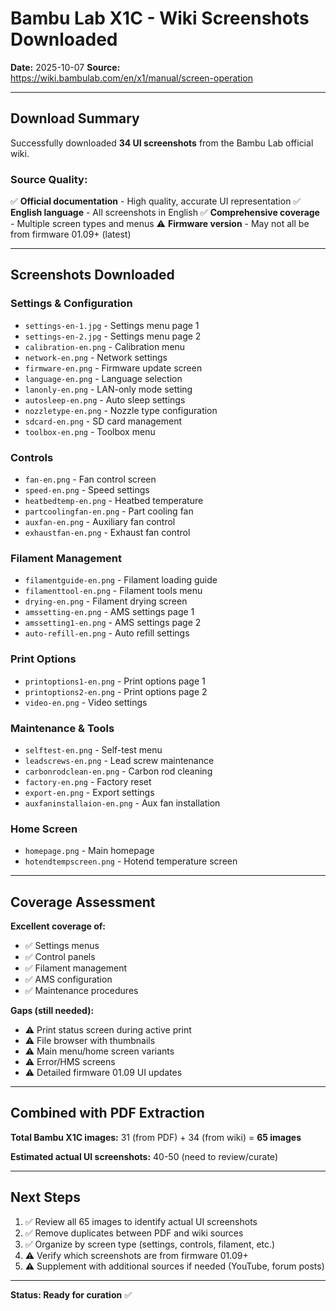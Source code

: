 # Bambu Lab X1C - Wiki Screenshots Downloaded

**Date:** 2025-10-07
**Source:** https://wiki.bambulab.com/en/x1/manual/screen-operation

---

## Download Summary

Successfully downloaded **34 UI screenshots** from the Bambu Lab official wiki.

### Source Quality:
✅ **Official documentation** - High quality, accurate UI representation
✅ **English language** - All screenshots in English
✅ **Comprehensive coverage** - Multiple screen types and menus
⚠️  **Firmware version** - May not all be from firmware 01.09+ (latest)

---

## Screenshots Downloaded

### Settings & Configuration
- `settings-en-1.jpg` - Settings menu page 1
- `settings-en-2.jpg` - Settings menu page 2
- `calibration-en.png` - Calibration menu
- `network-en.png` - Network settings
- `firmware-en.png` - Firmware update screen
- `language-en.png` - Language selection
- `lanonly-en.png` - LAN-only mode setting
- `autosleep-en.png` - Auto sleep settings
- `nozzletype-en.png` - Nozzle type configuration
- `sdcard-en.png` - SD card management
- `toolbox-en.png` - Toolbox menu

### Controls
- `fan-en.png` - Fan control screen
- `speed-en.png` - Speed settings
- `heatbedtemp-en.png` - Heatbed temperature
- `partcoolingfan-en.png` - Part cooling fan
- `auxfan-en.png` - Auxiliary fan control
- `exhaustfan-en.png` - Exhaust fan control

### Filament Management
- `filamentguide-en.png` - Filament loading guide
- `filamenttool-en.png` - Filament tools menu
- `drying-en.png` - Filament drying screen
- `amssetting-en.png` - AMS settings page 1
- `amssetting1-en.png` - AMS settings page 2
- `auto-refill-en.png` - Auto refill settings

### Print Options
- `printoptions1-en.png` - Print options page 1
- `printoptions2-en.png` - Print options page 2
- `video-en.png` - Video settings

### Maintenance & Tools
- `selftest-en.png` - Self-test menu
- `leadscrews-en.png` - Lead screw maintenance
- `carbonrodclean-en.png` - Carbon rod cleaning
- `factory-en.png` - Factory reset
- `export-en.png` - Export settings
- `auxfaninstallaion-en.png` - Aux fan installation

### Home Screen
- `homepage.png` - Main homepage
- `hotendtempscreen.png` - Hotend temperature screen

---

## Coverage Assessment

**Excellent coverage of:**
- ✅ Settings menus
- ✅ Control panels
- ✅ Filament management
- ✅ AMS configuration
- ✅ Maintenance procedures

**Gaps (still needed):**
- ⚠️  Print status screen during active print
- ⚠️  File browser with thumbnails
- ⚠️  Main menu/home screen variants
- ⚠️  Error/HMS screens
- ⚠️  Detailed firmware 01.09 UI updates

---

## Combined with PDF Extraction

**Total Bambu X1C images:** 31 (from PDF) + 34 (from wiki) = **65 images**

**Estimated actual UI screenshots:** 40-50 (need to review/curate)

---

## Next Steps

1. ✅ Review all 65 images to identify actual UI screenshots
2. ✅ Remove duplicates between PDF and wiki sources
3. ✅ Organize by screen type (settings, controls, filament, etc.)
4. ⚠️  Verify which screenshots are from firmware 01.09+
5. ⚠️  Supplement with additional sources if needed (YouTube, forum posts)

---

**Status: Ready for curation** ✅
